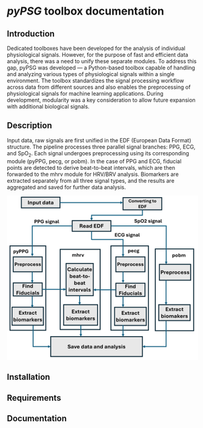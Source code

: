 # *pyPSG* toolbox documentation


## Introduction

Dedicated toolboxes have been developed for the analysis of individual physiological signals.
However, for the purpose of fast and efficient data analysis, there was a need to unify these separate modules.
To address this gap, pyPSG was developed — a Python-based toolbox capable of handling and analyzing various types of physiological signals within a single environment.
The toolbox standardizes the signal processing workflow across data from different sources and also enables the preprocessing of physiological signals for machine learning applications.
During development, modularity was a key consideration to allow future expansion with additional biological signals.



## Description
Input data, raw signals are first unified in the EDF (European Data Format) structure. 
The pipeline processes three parallel signal branches: PPG, ECG, and SpO$_2$. 
Each signal undergoes preprocessing using its corresponding module (pyPPG, pecg, or pobm). 
In the case of PPG and ECG, fiducial points are detected to derive beat-to-beat intervals, which are then forwarded to the mhrv module for HRV/BRV analysis. 
Biomarkers are extracted separately from all three signal types, and the results are aggregated and saved for further data analysis.

![](figs/pipeline.png)

## Installation

## Requirements

## Documentation